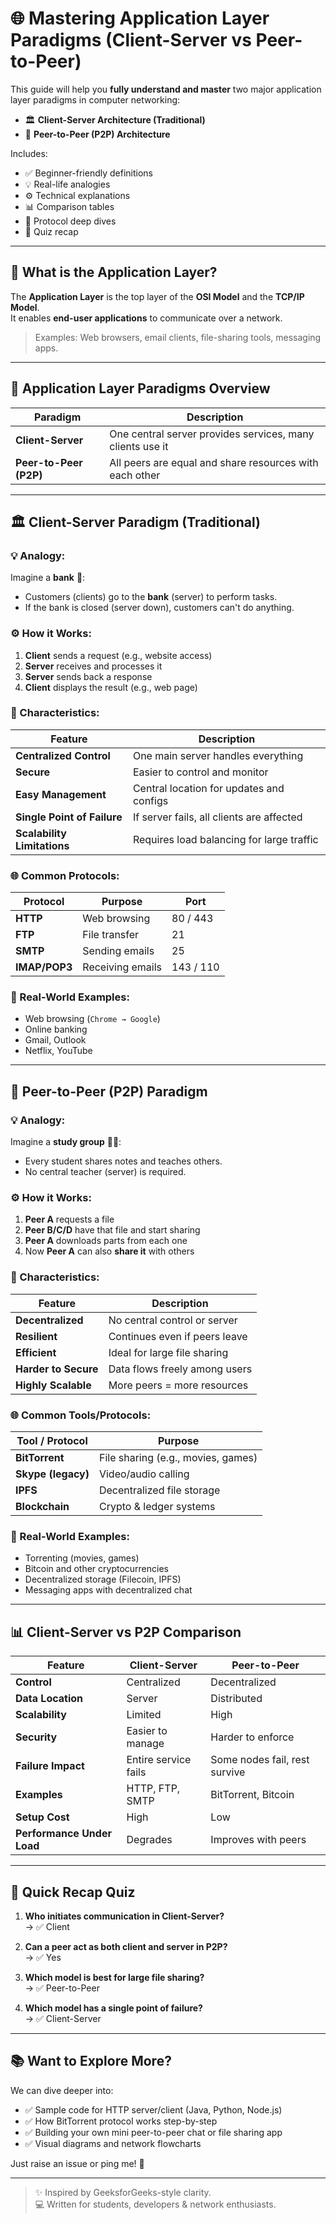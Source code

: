 # 🌐 Mastering Application Layer Paradigms (Client-Server vs Peer-to-Peer)

This guide will help you **fully understand and master** two major application layer paradigms in computer networking:

- 🏛️ **Client-Server Architecture (Traditional)**
- 🔁 **Peer-to-Peer (P2P) Architecture**

Includes:
- ✅ Beginner-friendly definitions
- 💡 Real-life analogies
- ⚙️ Technical explanations
- 📊 Comparison tables
- 🔎 Protocol deep dives
- 🧠 Quiz recap

---

## 🧩 What is the Application Layer?

The **Application Layer** is the top layer of the **OSI Model** and the **TCP/IP Model**.  
It enables **end-user applications** to communicate over a network.

> Examples: Web browsers, email clients, file-sharing tools, messaging apps.

---

## 🧭 Application Layer Paradigms Overview

| Paradigm | Description |
|----------|-------------|
| **Client-Server** | One central server provides services, many clients use it |
| **Peer-to-Peer (P2P)** | All peers are equal and share resources with each other |

---

## 🏛️ Client-Server Paradigm (Traditional)

### 💡 Analogy:
Imagine a **bank** 🏦:
- Customers (clients) go to the **bank** (server) to perform tasks.
- If the bank is closed (server down), customers can't do anything.

### ⚙️ How it Works:
1. **Client** sends a request (e.g., website access)
2. **Server** receives and processes it
3. **Server** sends back a response
4. **Client** displays the result (e.g., web page)

### 🔐 Characteristics:

| Feature | Description |
|---------|-------------|
| **Centralized Control** | One main server handles everything |
| **Secure** | Easier to control and monitor |
| **Easy Management** | Central location for updates and configs |
| **Single Point of Failure** | If server fails, all clients are affected |
| **Scalability Limitations** | Requires load balancing for large traffic |

### 🌐 Common Protocols:

| Protocol | Purpose | Port |
|----------|---------|------|
| **HTTP** | Web browsing | 80 / 443 |
| **FTP** | File transfer | 21 |
| **SMTP** | Sending emails | 25 |
| **IMAP/POP3** | Receiving emails | 143 / 110 |

### 📌 Real-World Examples:
- Web browsing (`Chrome → Google`)
- Online banking
- Gmail, Outlook
- Netflix, YouTube

---

## 🔁 Peer-to-Peer (P2P) Paradigm

### 💡 Analogy:
Imagine a **study group** 👨‍🏫:
- Every student shares notes and teaches others.
- No central teacher (server) is required.

### ⚙️ How it Works:
1. **Peer A** requests a file
2. **Peer B/C/D** have that file and start sharing
3. **Peer A** downloads parts from each one
4. Now **Peer A** can also **share it** with others

### 🧠 Characteristics:

| Feature | Description |
|---------|-------------|
| **Decentralized** | No central control or server |
| **Resilient** | Continues even if peers leave |
| **Efficient** | Ideal for large file sharing |
| **Harder to Secure** | Data flows freely among users |
| **Highly Scalable** | More peers = more resources |

### 🌐 Common Tools/Protocols:

| Tool / Protocol | Purpose |
|-----------------|---------|
| **BitTorrent** | File sharing (e.g., movies, games) |
| **Skype (legacy)** | Video/audio calling |
| **IPFS** | Decentralized file storage |
| **Blockchain** | Crypto & ledger systems |

### 📌 Real-World Examples:
- Torrenting (movies, games)
- Bitcoin and other cryptocurrencies
- Decentralized storage (Filecoin, IPFS)
- Messaging apps with decentralized chat

---

## 📊 Client-Server vs P2P Comparison

| Feature | Client-Server | Peer-to-Peer |
|---------|---------------|--------------|
| **Control** | Centralized | Decentralized |
| **Data Location** | Server | Distributed |
| **Scalability** | Limited | High |
| **Security** | Easier to manage | Harder to enforce |
| **Failure Impact** | Entire service fails | Some nodes fail, rest survive |
| **Examples** | HTTP, FTP, SMTP | BitTorrent, Bitcoin |
| **Setup Cost** | High | Low |
| **Performance Under Load** | Degrades | Improves with peers |

---

## 🧠 Quick Recap Quiz

1. **Who initiates communication in Client-Server?**  
   → ✅ Client

2. **Can a peer act as both client and server in P2P?**  
   → ✅ Yes

3. **Which model is best for large file sharing?**  
   → ✅ Peer-to-Peer

4. **Which model has a single point of failure?**  
   → ✅ Client-Server

---

## 📚 Want to Explore More?

We can dive deeper into:
- ✅ Sample code for HTTP server/client (Java, Python, Node.js)
- ✅ How BitTorrent protocol works step-by-step
- ✅ Building your own mini peer-to-peer chat or file sharing app
- ✅ Visual diagrams and network flowcharts

Just raise an issue or ping me! 🚀

---

> ✨ Inspired by GeeksforGeeks-style clarity.  
> 💻 Written for students, developers & network enthusiasts.

